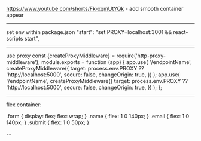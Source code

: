 https://www.youtube.com/shorts/Fk-xqmUtYQk - add smooth container appear

---

set env within package.json
"start": "set PROXY=localhost:3001 && react-scripts start",

---

use proxy
const {createProxyMiddleware} = require('http-proxy-middleware');
module.exports = function (app) {
    app.use(
        '/endpointName',
        createProxyMiddleware({
            target: process.env.PROXY ?? 'http://localhost:5000',
            secure: false,
            changeOrigin: true,
        })
    );
    app.use(
        '/endpointName',
        createProxyMiddleware({
            target: process.env.PROXY ?? 'http://localhost:5000',
            secure: false,
            changeOrigin: true,
        })
    );
};

---

flex container: 

.form {
display: flex;
flex: wrap;
}
.name {
flex: 1 0 140px;
}
.email {
flex: 1 0 140px;
}
.submit {
flex: 1 0 50px;
}

--

